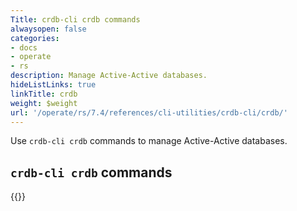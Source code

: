 ```yaml
---
Title: crdb-cli crdb commands
alwaysopen: false
categories:
- docs
- operate
- rs
description: Manage Active-Active databases.
hideListLinks: true
linkTitle: crdb
weight: $weight
url: '/operate/rs/7.4/references/cli-utilities/crdb-cli/crdb/'
---
```


Use `crdb-cli crdb` commands to manage Active-Active databases.

## `crdb-cli crdb` commands

{{<table-children columnNames="Command,Description" columnSources="LinkTitle,Description" enableLinks="LinkTitle">}}
